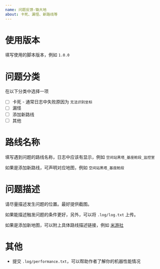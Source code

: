 ```yaml
---
name: 问题反馈-锄大地
about: 卡死、漏怪、新路线等
---
```


# 使用版本

填写使用的脚本版本，例如 `1.0.0`

# 问题分类

在以下分类中选择一项

- [ ] 卡死 - 通常日志中失败原因为 `无法识别坐标`
- [ ] 漏怪
- [ ] 添加新路线
- [ ] 其他

# 路线名称

填写遇到问题的路线名称，日志中应该有显示，例如 `空间站黑塔_基座舱段_监控室`

如果是添加新路线，可声明对应地图，例如 `空间站黑塔_基座舱段`

# 问题描述

请尽量描述发生问题的位置。最好提供截图。

如果能描述触发问题的条件更好，另外，可以将 `.log/log.txt` 上传。

如果是添加新地图，可以附上具体路线描述链接，例如 [米游社](https://www.miyoushe.com/sr/article/47058573)

# 其他

- 提交 `.log/performance.txt`，可以帮助作者了解你的机器性能情况